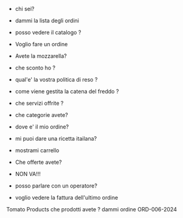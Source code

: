 - chi sei?
- dammi la lista degli ordini
- posso vedere il catalogo ?
- Voglio fare un ordine
- Avete la mozzarella?
- che sconto ho ?
- qual'e' la vostra politica di reso ?
- come viene gestita la catena del freddo ?
- che servizi offrite ?
- che categorie avete?
- dove e' il mio ordine?
- mi puoi dare una ricetta itailana?
- mostrami carrello
- Che offerte avete?


- NON VA!!!
 - posso parlare con un operatore?
 - voglio vedere la fattura dell'ultimo ordine

Tomato Products
che prodotti avete ? 
dammi ordine ORD-006-2024

